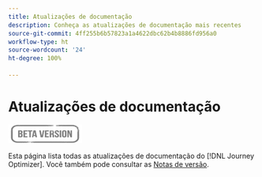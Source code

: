 ```yaml
---
title: Atualizações de documentação
description: Conheça as atualizações de documentação mais recentes
source-git-commit: 4ff255b6b57823a1a4622dbc62b4b8886fd956a0
workflow-type: ht
source-wordcount: '24'
ht-degree: 100%

---
```



# Atualizações de documentação

![](assets/do-not-localize/badge.png)

Esta página lista todas as atualizações de documentação do [!DNL Journey Optimizer].
Você também pode consultar as [Notas de versão](release-notes.md).
